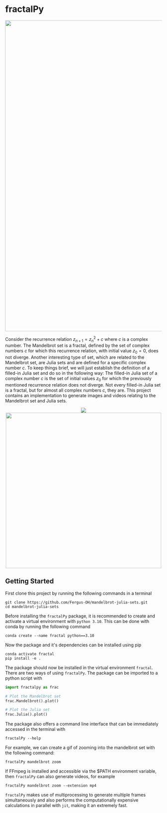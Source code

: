 # fractalPy
<p align="center">
  <img src= "https://raw.githubusercontent.com/Fergus-OH/mandelbrot-julia-sets/numba/assets/Mandelbrot_4320pts_1000threshold.png" width="1000">
</p>

Consider the recurrence relation $z_{n+1} = z_n^2 + c$ where $c$ is a complex number.
The Mandelbrot set is a fractal, defined by the set of complex numbers $c$ for which this recurrence relation, with initial value $z_0 = 0$, does not diverge.
Another interesting type of set, which are related to the Mandelbrot set, are Julia sets and are defined for a specific complex number $c$.
To keep things brief, we will just establish the definition of a filled-in Julia set and do so in the following way:
The filled-in Julia set of a complex number $c$ is the set of initial values $z_0$ for which the previously mentioned recurrence relation does not diverge.
Not every filled-in Julia set is a fractal, but for almost all complex numbers $c$, they are.
This project contains an implementation to generate images and videos relating to the Mandelbrot set and Julia sets.

<p align="center">
  <img src="https://github.com/Fergus-OH/mandelbrot-julia-sets/blob/numba/assets/zoom_(10004407000,-0,7436439059192348,-0,131825896951)_5000thresh_480pts_300frames_30fps.gif?raw=true">
  <img src="https://github.com/Fergus-OH/mandelbrot-julia-sets/blob/numba/assets/julia_spin2.gif?raw=true" width="500">
</p>

## Getting Started
First clone this project by running the following commands in a terminal
```
git clone https://github.com/Fergus-OH/mandelbrot-julia-sets.git
cd mandelbrot-julia-sets
```

Before installing the `fractalPy` package, it is recommended to create and activate a virtual environment with `python 3.10`.
This can be done with conda by running the following command
```
conda create --name fractal python==3.10
```


[//]: # (The dependencies can be found in the [requirements.txt]&#40;./requirements.txt&#41; file.)

[//]: # (It is recommended to create a virtual environment using conda or venv and install the dependencies by running the following:)

[//]: # (```)

[//]: # (pip install -r requirements.txt)

[//]: # (```)


Now the package and it's dependencies can be installed using pip
```
conda activate fractal
pip install -e .
```
The package should now be installed in the virtual environment `fractal`.
There are two ways of using `fractalPy`.
The package can be imported to a python script with

```python
import fractalpy as frac

# Plot the Mandelbrot set
frac.Mandelbrot().plot()

# Plot the Julia set
frac.Julia().plot()
```

The package also offers a command line interface that can be immediately accessed in the terminal with
```
fractalPy --help
```

For example, we can create a gif of zooming into the mandelbrot set with the following command:
```
fractalPy mandelbrot zoom
```

If FFmpeg is installed and accessible via the $PATH environment variable, then `fractalPy` can also generate videos, for example
```
fractalPy mandelbrot zoom --extension mp4
```

`fractalPy` makes use of multiprocessing to generate multiple frames simultaneously and also performs the computationally expensive calculations in parallel with `jit`, making it an extremely fast.
<!-- ```
Fractal().
```


A notebook with demos can be found [here](https://nbviewer.org/github/Fergus-OH/mandelbrot-julia-sets/blob/numba/demos.ipynb)

<a href="https://nbviewer.org/github/Fergus-OH/mandelbrot-julia-sets/blob/numba/demos.ipynb"><img src="https://raw.githubusercontent.com/jupyter/design/master/logos/Badges/nbviewer_badge.svg" alt="Render nbviewer" /></a> -->